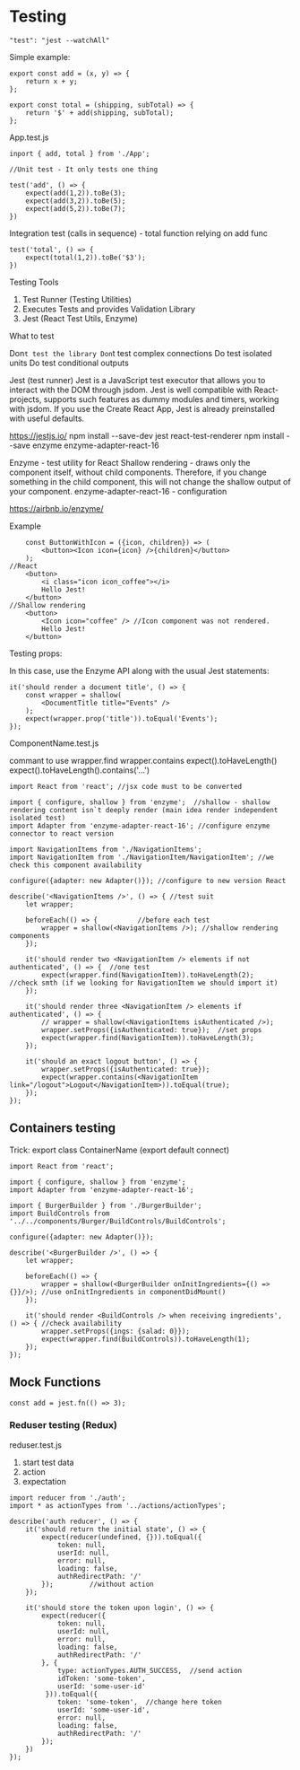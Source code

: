 # Testing 

```
"test": "jest --watchAll"
```

Simple example: 

```
export const add = (x, y) => {
    return x + y;
};

export const total = (shipping, subTotal) => {
    return '$' + add(shipping, subTotal);
};
```

App.test.js 

```
inport { add, total } from './App';

//Unit test - It only tests one thing

test('add', () => {
    expect(add(1,2)).toBe(3);
    expect(add(3,2)).toBe(5);
    expect(add(5,2)).toBe(7);
})
```

Integration test (calls in sequence) - total function relying on add func

```
test('total', () => {
    expect(total(1,2)).toBe('$3');
})
```

Testing Tools

1. Test Runner (Testing Utilities)
2. Executes Tests and provides Validation Library
3. Jest (React Test Utils, Enzyme)

What to test

Don`t test the library
Don`t test complex connections
Do test isolated units
Do test conditional outputs

Jest (test runner)
Jest is a JavaScript test executor that allows you to interact with the DOM through jsdom.
Jest is well compatible with React-projects, supports such features as dummy modules and timers, working with jsdom. 
If you use the Create React App, Jest is already preinstalled with useful defaults.

https://jestjs.io/      npm install --save-dev jest react-test-renderer 
                        npm install --save enzyme enzyme-adapter-react-16

Enzyme - test utility for React
Shallow rendering - draws only the component itself, without child components. 
Therefore, if you change something in the child component, this will not change the shallow output of your component.
enzyme-adapter-react-16 - configuration 

https://airbnb.io/enzyme/ 

Example
```
    const ButtonWithIcon = ({icon, children}) => (
        <button><Icon icon={icon} />{children}</button>
    );
//React 
    <button>
        <i class="icon icon_coffee"></i>
        Hello Jest!
    </button>
//Shallow rendering
    <button>
        <Icon icon="coffee" /> //Icon component was not rendered.
        Hello Jest!
    </button>
```

Testing props:

In this case, use the Enzyme API along with the usual Jest statements:

```
it('should render a document title', () => {
    const wrapper = shallow(
        <DocumentTitle title="Events" />
    );
    expect(wrapper.prop('title')).toEqual('Events');
});
```

ComponentName.test.js 

commant to use 
wrapper.find wrapper.contains
expect().toHaveLength() expect().toHaveLength().contains('...')
```
import React from 'react'; //jsx code must to be converted

import { configure, shallow } from 'enzyme';  //shallow - shallow rendering content isn`t deeply render (main idea render independent isolated test)    
import Adapter from 'enzyme-adapter-react-16'; //configure enzyme connector to react version

import NavigationItems from './NavigationItems';
import NavigationItem from './NavigationItem/NavigationItem'; //we check this component availability

configure({adapter: new Adapter()}); //configure to new version React

describe('<NavigationItems />', () => { //test suit 
    let wrapper;

    beforeEach(() => {          //before each test
        wrapper = shallow(<NavigationItems />); //shallow rendering components
    });

    it('should render two <NavigationItem /> elements if not authenticated', () => {  //one test 
        expect(wrapper.find(NavigationItem)).toHaveLength(2);    //check smth (if we looking for NavigationItem we should import it)
    });

    it('should render three <NavigationItem /> elements if authenticated', () => {
        // wrapper = shallow(<NavigationItems isAuthenticated />);
        wrapper.setProps({isAuthenticated: true});  //set props
        expect(wrapper.find(NavigationItem)).toHaveLength(3);
    });

    it('should an exact logout button', () => {
        wrapper.setProps({isAuthenticated: true});
        expect(wrapper.contains(<NavigationItem link="/logout">Logout</NavigationItem>)).toEqual(true);
    });
});
```

## Containers testing 

Trick:
export class ContainerName (export default connect)

```
import React from 'react';

import { configure, shallow } from 'enzyme';
import Adapter from 'enzyme-adapter-react-16';

import { BurgerBuilder } from './BurgerBuilder';
import BuildControls from '../../components/Burger/BuildControls/BuildControls';

configure({adapter: new Adapter()});

describe('<BurgerBuilder />', () => {
    let wrapper;
    
    beforeEach(() => {
        wrapper = shallow(<BurgerBuilder onInitIngredients={() => {}}/>); //use onInitIngredients in componentDidMount()
    });

    it('should render <BuildControls /> when receiving ingredients', () => { //check availability
        wrapper.setProps({ings: {salad: 0}});
        expect(wrapper.find(BuildControls)).toHaveLength(1);
    });
});
```

## Mock Functions

```
const add = jest.fn(() => 3);
```

### Reduser testing (Redux)

reduser.test.js

1. start test data
2. action 
3. expectation

```
import reducer from './auth';
import * as actionTypes from '../actions/actionTypes';

describe('auth reducer', () => {
    it('should return the initial state', () => {
        expect(reducer(undefined, {})).toEqual({
            token: null,
            userId: null,
            error: null,
            loading: false,
            authRedirectPath: '/'
        });         //without action 
    });

    it('should store the token upon login', () => {
        expect(reducer({
            token: null,
            userId: null,
            error: null,
            loading: false,
            authRedirectPath: '/'
        }, { 
            type: actionTypes.AUTH_SUCCESS,  //send action
            idToken: 'some-token',
            userId: 'some-user-id'
         })).toEqual({
            token: 'some-token',  //change here token
            userId: 'some-user-id',
            error: null,
            loading: false,
            authRedirectPath: '/'
        });
    })
});
```


